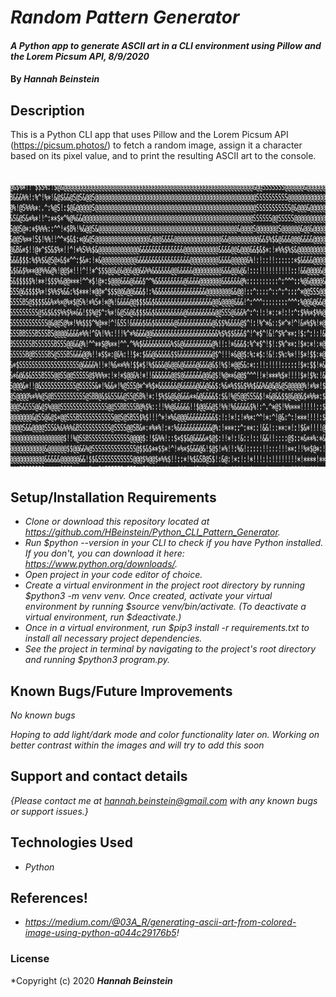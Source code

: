 # _Random Pattern Generator_

#### _A Python app to generate ASCII art in a CLI environment using Pillow and the Lorem Picsum API, 8/9/2020_

#### By _**Hannah Beinstein**_

## Description

This is a Python CLI app that uses Pillow and the Lorem Picsum API (https://picsum.photos/) to fetch a random image, assign it a character based on its pixel value, and to print the resulting ASCII art to the console. 

<h1 align="center">
  <img width="900" height="450" src="./IMG/img1.png">

</h1>

## Setup/Installation Requirements

* _Clone or download this repository located at https://github.com/HBeinstein/Python_CLI_Pattern_Generator._
* _Run $python --version in your CLI to check if you have Python installed. If you don't, you can download it here: https://www.python.org/downloads/._
* _Open project in your code editor of choice._
* _Create a virtual environment in the project root directory by running $python3 -m venv venv. Once created, activate your virtual environment by running $source venv/bin/activate. (To deactivate a virtual environment, run $deactivate.)_
* _Once in a virtual environment, run $pip3 install -r requirements.txt to install all necessary project dependencies._
* _See the project in terminal by navigating to the project's root directory and running $python3 program.py._

## Known Bugs/Future Improvements

_No known bugs_

_Hoping to add light/dark mode and color functionality later on._
_Working on better contrast within the images and will try to add this soon_

## Support and contact details

_{Please contact me at hannah.beinstein@gmail.com with any known bugs or support issues.}_

## Technologies Used

* _Python_

## References!

* _https://medium.com/@03A_R/generating-ascii-art-from-colored-image-using-python-a044c29176b5!_

### License

*Copyright (c) 2020 **_Hannah Beinstein_**